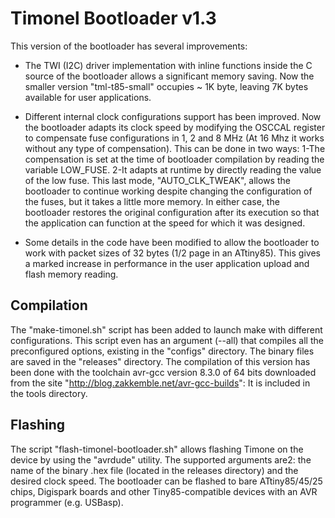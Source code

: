 # Timonel Bootloader v1.3 #

This version of the bootloader has several improvements:

* The TWI (I2C) driver implementation with inline functions inside the C source of the bootloader allows a significant memory saving. Now the smaller version "tml-t85-small" occupies ~ 1K byte, leaving 7K bytes available for user applications.

* Different internal clock configurations support has been improved. Now the bootloader adapts its clock speed by modifying the OSCCAL register to compensate fuse configurations in 1, 2 and 8 MHz (At 16 Mhz it works without any type of compensation). This can be done in two ways:
1-The compensation is set at the time of bootloader compilation by reading the variable LOW_FUSE.
2-It adapts at runtime by directly reading the value of the low fuse. This last mode, "AUTO_CLK_TWEAK", allows the bootloader to continue working despite changing the configuration of the fuses, but it takes a little more memory. In either case, the bootloader restores the original configuration after its execution so that the application can function at the speed for which it was designed.

* Some details in the code have been modified to allow the bootloader to work with packet sizes of 32 bytes (1/2 page in an ATtiny85). This gives a marked increase in performance in the user application upload and flash memory reading.

## Compilation ##
The "make-timonel.sh" script has been added to launch make with different configurations. This script even has an argument (--all) that compiles all the preconfigured options, existing in the "configs" directory. The binary files are saved in the "releases" directory. The compilation of this version has been done with the toolchain avr-gcc version 8.3.0 of 64 bits downloaded from the site "http://blog.zakkemble.net/avr-gcc-builds": It is included in the tools directory.

## Flashing ##
The script "flash-timonel-bootloader.sh" allows flashing Timone on the device by using the "avrdude" utility. The supported arguments are2: the name of the binary .hex file (located in the releases directory) and the desired clock speed. The bootloader can be flashed to bare ATtiny85/45/25 chips, Digispark boards and other Tiny85-compatible devices with an AVR programmer (e.g. USBasp).
